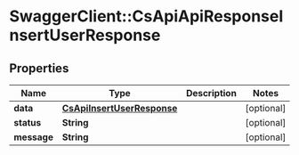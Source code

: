 # SwaggerClient::CsApiApiResponseInsertUserResponse

## Properties
Name | Type | Description | Notes
------------ | ------------- | ------------- | -------------
**data** | [**CsApiInsertUserResponse**](CsApiInsertUserResponse.md) |  | [optional] 
**status** | **String** |  | [optional] 
**message** | **String** |  | [optional] 


